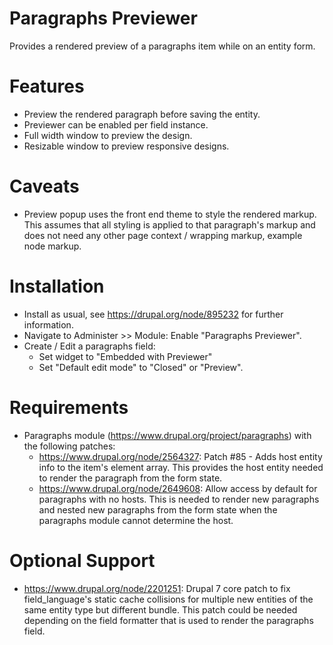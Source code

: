 # Paragraphs Previewer

Provides a rendered preview of a paragraphs item while on an entity form.

# Features

* Preview the rendered paragraph before saving the entity.
* Previewer can be enabled per field instance.
* Full width window to preview the design.
* Resizable window to preview responsive designs.

# Caveats

* Preview popup uses the front end theme to style the rendered markup.  This
  assumes that all styling is applied to that paragraph's markup and does not
  need any other page context / wrapping markup, example node markup.


# Installation

* Install as usual, see https://drupal.org/node/895232 for further information.
* Navigate to Administer >> Module: Enable "Paragraphs Previewer".
* Create / Edit a paragraphs field:
  * Set widget to "Embedded with Previewer"
  * Set "Default edit mode" to "Closed" or "Preview".

# Requirements

* Paragraphs module (https://www.drupal.org/project/paragraphs) with the
  following patches:
  * https://www.drupal.org/node/2564327: Patch #85 - Adds host entity info to
    the item's element array. This provides the host entity needed to render
    the paragraph from the form state.
  * https://www.drupal.org/node/2649608: Allow access by default for paragraphs
    with no hosts.  This is needed to render new paragraphs and nested new
    paragraphs from the form state when the paragraphs module cannot determine
    the host.

# Optional Support
  * https://www.drupal.org/node/2201251: Drupal 7 core patch to fix
    field_language's static cache collisions for multiple new entities of the
    same entity type but different bundle. This patch could be needed depending
    on the field formatter that is used to render the paragraphs field.

